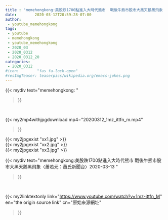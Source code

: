 ```yaml
---
title : "memehongkong:美股跌1700點進入大時代熊市  戰後牛熊市股市大黑天鵝黑飛象〈蕭若元：蕭氏新聞台〉2020-03-13 "
date:        2020-03-12T20:59:28-07:00
author:
 - youtube_memehongkong
tags:
 - youtube
 - memehongkong
 - youtube_memehongkong
 - 2020_03
 - 2020_0312
 - 2020_0312_20
categories:
 - 2020_0312
#icon:        "fas fa-lock-open"
#resImgTeaser: teaserpics/wikipedia.org/emacs-jokes.png
---
```


{{< mydiv text="memehongkong: "
>}}
<br>


{{< my2mp4withjpgdownload mp4="20200312_1mz_ittfn_m.mp4"
>}}

{{< my2jpgexist "xx1.jpg" >}}<br>
{{< my2jpgexist "xx2.jpg" >}}<br>
{{< my2jpgexist "xx3.jpg" >}}<br>



{{< mydiv text="memehongkong:美股跌1700點進入大時代熊市  戰後牛熊市股市大黑天鵝黑飛象〈蕭若元：蕭氏新聞台〉2020-03-13 "
>}}
<br>

{{< my2linktextonly link="https://www.youtube.com/watch?v=1mz-ittfn_M"
en="the origin source link" cn="原始來源網址"
>}}


<br>

